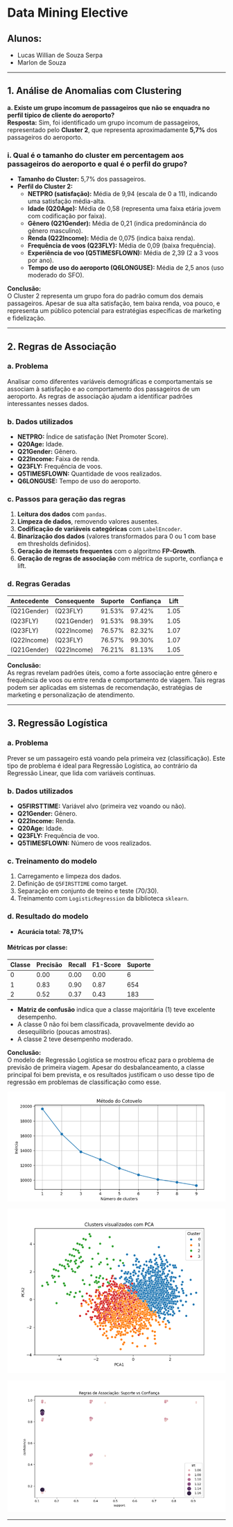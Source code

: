 # Data Mining Elective

## Alunos:
- Lucas Willian de Souza Serpa  
- Marlon de Souza

---

## 1. Análise de Anomalias com Clustering

**a. Existe um grupo incomum de passageiros que não se enquadra no perfil típico de cliente do aeroporto?**  
**Resposta:** Sim, foi identificado um grupo incomum de passageiros, representado pelo **Cluster 2**, que representa aproximadamente **5,7%** dos passageiros do aeroporto.

### i. Qual é o tamanho do cluster em percentagem aos passageiros do aeroporto e qual é o perfil do grupo?

- **Tamanho do Cluster:** 5,7% dos passageiros.
- **Perfil do Cluster 2:**
  - **NETPRO (satisfação):** Média de 9,94 (escala de 0 a 11), indicando uma satisfação média-alta.
  - **Idade (Q20Age):** Média de 0,58 (representa uma faixa etária jovem com codificação por faixa).
  - **Gênero (Q21Gender):** Média de 0,21 (indica predominância do gênero masculino).
  - **Renda (Q22Income):** Média de 0,075 (indica baixa renda).
  - **Frequência de voos (Q23FLY):** Média de 0,09 (baixa frequência).
  - **Experiência de voo (Q5TIMESFLOWN):** Média de 2,39 (2 a 3 voos por ano).
  - **Tempo de uso do aeroporto (Q6LONGUSE):** Média de 2,5 anos (uso moderado do SFO).

**Conclusão:**  
O Cluster 2 representa um grupo fora do padrão comum dos demais passageiros. Apesar de sua alta satisfação, tem baixa renda, voa pouco, e representa um público potencial para estratégias específicas de marketing e fidelização.

---

## 2. Regras de Associação

### a. Problema

Analisar como diferentes variáveis demográficas e comportamentais se associam à satisfação e ao comportamento dos passageiros de um aeroporto. As regras de associação ajudam a identificar padrões interessantes nesses dados.

### b. Dados utilizados

- **NETPRO:** Índice de satisfação (Net Promoter Score).
- **Q20Age:** Idade.
- **Q21Gender:** Gênero.
- **Q22Income:** Faixa de renda.
- **Q23FLY:** Frequência de voos.
- **Q5TIMESFLOWN:** Quantidade de voos realizados.
- **Q6LONGUSE:** Tempo de uso do aeroporto.

### c. Passos para geração das regras

1. **Leitura dos dados** com `pandas`.
2. **Limpeza de dados**, removendo valores ausentes.
3. **Codificação de variáveis categóricas** com `LabelEncoder`.
4. **Binarização dos dados** (valores transformados para 0 ou 1 com base em thresholds definidos).
5. **Geração de itemsets frequentes** com o algoritmo **FP-Growth**.
6. **Geração de regras de associação** com métrica de suporte, confiança e lift.

### d. Regras Geradas

| Antecedente               | Consequente               | Suporte  | Confiança | Lift     |
|---------------------------|---------------------------|----------|-----------|----------|
| (Q21Gender)               | (Q23FLY)                  | 91.53%   | 97.42%    | 1.05     |
| (Q23FLY)                  | (Q21Gender)              | 91.53%   | 98.39%    | 1.05     |
| (Q23FLY)                  | (Q22Income)              | 76.57%   | 82.32%    | 1.07     |
| (Q22Income)              | (Q23FLY)                  | 76.57%   | 99.30%    | 1.07     |
| (Q21Gender)              | (Q22Income)              | 76.21%   | 81.13%    | 1.05     |

**Conclusão:**  
As regras revelam padrões úteis, como a forte associação entre gênero e frequência de voos ou entre renda e comportamento de viagem. Tais regras podem ser aplicadas em sistemas de recomendação, estratégias de marketing e personalização de atendimento.

---

## 3. Regressão Logística

### a. Problema

Prever se um passageiro está voando pela primeira vez (classificação). Este tipo de problema é ideal para Regressão Logística, ao contrário da Regressão Linear, que lida com variáveis contínuas.

### b. Dados utilizados

- **Q5FIRSTTIME:** Variável alvo (primeira vez voando ou não).
- **Q21Gender:** Gênero.
- **Q22Income:** Renda.
- **Q20Age:** Idade.
- **Q23FLY:** Frequência de voo.
- **Q5TIMESFLOWN:** Número de voos realizados.

### c. Treinamento do modelo

1. Carregamento e limpeza dos dados.
2. Definição de `Q5FIRSTTIME` como target.
3. Separação em conjunto de treino e teste (70/30).
4. Treinamento com `LogisticRegression` da biblioteca `sklearn`.

### d. Resultado do modelo

- **Acurácia total:** **78,17%**

#### Métricas por classe:

| Classe | Precisão | Recall | F1-Score | Suporte |
|--------|----------|--------|----------|---------|
| 0      | 0.00     | 0.00   | 0.00     | 6       |
| 1      | 0.83     | 0.90   | 0.87     | 654     |
| 2      | 0.52     | 0.37   | 0.43     | 183     |

- **Matriz de confusão** indica que a classe majoritária (1) teve excelente desempenho.
- A classe 0 não foi bem classificada, provavelmente devido ao desequilíbrio (poucas amostras).
- A classe 2 teve desempenho moderado.

**Conclusão:**  
O modelo de Regressão Logística se mostrou eficaz para o problema de previsão de primeira viagem. Apesar do desbalanceamento, a classe principal foi bem prevista, e os resultados justificam o uso desse tipo de regressão em problemas de classificação como esse.

![metodo do Cotovelo](./utils/images/metodo_cotovelo.png)

![Cluster PCA](./utils/images/cluster_pca.png)

![Support and Confidence](./utils/images/suport_confidence.png)


---
